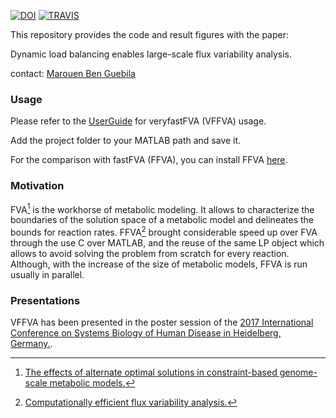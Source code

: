 [![DOI](https://zenodo.org/badge/142482470.svg)](https://zenodo.org/badge/latestdoi/142482470)
[![TRAVIS](https://travis-ci.com/marouenbg/VFFVA.svg?branch=master)](https://travis-ci.com/marouenbg/VFFVA)

This repository provides the code and result figures with the paper:

Dynamic load balancing enables large-scale flux variability analysis.

contact: [Marouen Ben Guebila](emailto:marouen.b.guebila@gmail.com)

### Usage
Please refer to the [UserGuide](UserGuide.md) for veryfastFVA (VFFVA) usage.

Add the project folder to your MATLAB path and save it.

For the comparison with fastFVA (FFVA), you can install FFVA [here](http://wwwen.uni.lu/lcsb/research/mol_systems_physiology/fastfva).

### Motivation
FVA[^1] is the workhorse of metabolic modeling. It allows to characterize the boundaries of the solution space of a metabolic model and delineates the bounds
for reaction rates.
FFVA[^2] brought considerable speed up over FVA through the use C over MATLAB, and the reuse of the same LP object which allows to avoid solving the problem from
scratch for every reaction. Although, with the increase of the size of metabolic models, FFVA is run usually in parallel. 

### Presentations
VFFVA has been presented in the poster session of the [2017 International Conference on Systems Biology of Human Disease in Heidelberg, Germany.](https://www.sbhd-conference.org/).

[^1]: [The effects of alternate optimal solutions in constraint-based genome-scale metabolic models.](https://www.ncbi.nlm.nih.gov/pubmed/14642354)
[^2]: [Computationally efficient flux variability analysis.](https://bmcbioinformatics.biomedcentral.com/articles/10.1186/1471-2105-11-489)



